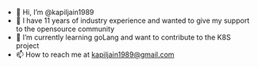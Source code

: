- 👋 Hi, I’m @kapiljain1989
- 👀 I have 11 years of industry experience and wanted to give my support to the opensource community
- 🌱 I’m currently learning goLang and want to contribute to the K8S project
- 📫 How to reach me at kapiljain1989@gmail.com

<!---
kapiljain1989/kapiljain1989 is a ✨ special ✨ repository because its `README.md` (this file) appears on your GitHub profile.
You can click the Preview link to take a look at your changes.
--->
